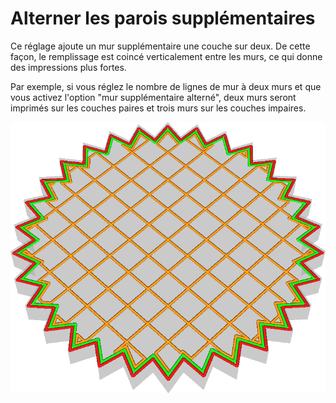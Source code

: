Alterner les parois supplémentaires
====
Ce réglage ajoute un mur supplémentaire une couche sur deux. De cette façon, le remplissage est coincé verticalement entre les murs, ce qui donne des impressions plus fortes.

Par exemple, si vous réglez le nombre de lignes de mur à deux murs et que vous activez l'option "mur supplémentaire alterné", deux murs seront imprimés sur les couches paires et trois murs sur les couches impaires.

![Cette image montre les murs affectés lorsque vous modifiez ce paramètre.](../../../articles/images/alternate_extra_perimeter.gif)
